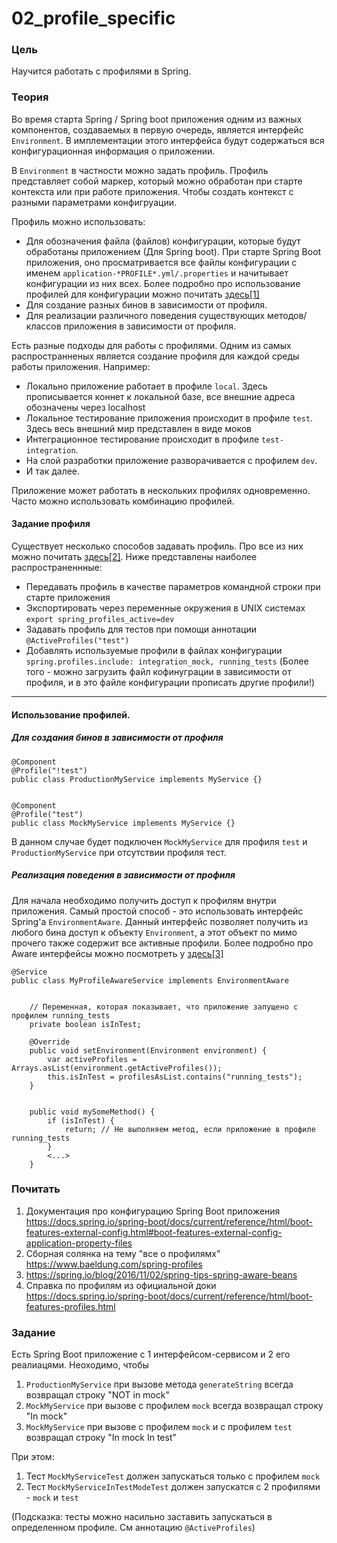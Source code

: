 # 02_profile_specific

### Цель

Научится работать с профилями в Spring.

### Теория

Во время старта Spring / Spring boot приложения одним из важных компонентов, создаваемых в первую очередь, является интерфейс
```Environment```. В имплементации этого интерфейса будут содержаться вся конфигурационная информация о приложении. 

В ```Environment``` в частности можно задать профиль. Профиль представляет собой маркер, который можно
обработан при старте контекста или при работе приложения. Чтобы создать контекст с разными параметрами конфигруации.

Профиль можно использовать:
- Для обозначения файла (файлов) конфигурации, которые будут обработаны приложением (Для Spring boot). При старте Spring Boot
приложения, оно просматривается все файлы конфигурации с именем ```application-*PROFILE*.yml/.properties``` и начитывает
конфигурации из них всех. Более подробно про использование профилей для конфигурации можно почитать 
[здесь[1]](https://docs.spring.io/spring-boot/docs/current/reference/html/boot-features-external-config.html#boot-features-external-config-application-property-files)
- Для создание разных бинов в зависимости от профиля.
- Для реализации различного поведения существующих методов/классов приложения в зависимости от профиля.

Есть разные подходы для работы с профилями. Одним из самых распространненых является создание профиля для каждой среды работы
приложения. Например:
- Локально приложение работает в профиле ```local```. Здесь прописывается коннет к локальной базе, все внешние адреса обозначены 
через localhost 
- Локальное тестирование приложения происходит в профиле ```test```. Здесь весь внешний мир представлен в виде моков
- Интеграционное тестирование происходит в профиле ```test-integration```. 
- На слой разработки приложение разворачивается с профилем ```dev```.
- И так далее.

Приложение может работать в нескольких профилях одновременно. Часто можно использовать комбинацию профилей.

#### Задание профиля

Существует несколько способов задавать профиль. Про все из них можно почитать [здесь[2]](https://www.baeldung.com/spring-profiles). 
Ниже представлены наиболее распространеннные:
- Передавать профиль в качестве параметров командной строки при старте приложения
- Экспортировать через переменные окружения в UNIX системах ```export spring_profiles_active=dev```
- Задавать профиль для тестов при помощи аннотации ```@ActiveProfiles("test")```
- Добавлять используемые профили в файлах конфигурации ```spring.profiles.include: integration_mock, running_tests``` 
(Более того - можно загрузить файл кофинуграции в зависимости от профиля, и в это файле конфигурации прописать другие профили!)

--- 

#### Использование профилей.

##### Для создания бинов в зависимости от профиля
```
@Component
@Profile("!test")
public class ProductionMyService implements MyService {}


@Component
@Profile("test")
public class MockMyService implements MyService {}

```

В данном случае будет подключен ```MockMyService``` для профиля ```test``` и ```ProductionMyService``` при отсутствии профиля тест.


##### Реализация поведения в зависимости от профиля

Для начала необходимо получить доступ к профилям внутри приложения. Самый простой способ - это использовать интерфейс 
Spring'а ```EnvironmentAware```. Данный интерфейс позволяет получить из любого бина доступ к объекту ```Environment```, а 
этот объект по мимо прочего также содержит все активные профили. Более подробно про Aware интерфейсы можно посмотреть у 
[здесь[3]](https://spring.io/blog/2016/11/02/spring-tips-spring-aware-beans)

```
@Service
public class MyProfileAwareService implements EnvironmentAware


    // Переменная, которая показывает, что приложение запущено с профилем running_tests
    private boolean isInTest;

    @Override
    public void setEnvironment(Environment environment) {
        var activeProfiles = Arrays.asList(environment.getActiveProfiles());
        this.isInTest = profilesAsList.contains("running_tests");
    }
    
    
    public void mySomeMethod() {
        if (isInTest) {
            return; // Не выполняем метод, если приложение в профиле running_tests
        }
        <...>
    }
```

### Почитать

1. Документация про конфигурацию Spring Boot приложения https://docs.spring.io/spring-boot/docs/current/reference/html/boot-features-external-config.html#boot-features-external-config-application-property-files
2. Сборная солянка на тему "все о профилямх" https://www.baeldung.com/spring-profiles
3. https://spring.io/blog/2016/11/02/spring-tips-spring-aware-beans
4. Справка по профилям из официальной доки https://docs.spring.io/spring-boot/docs/current/reference/html/boot-features-profiles.html

### Задание

Есть Spring Boot приложение с 1 интерфейсом-сервисом и 2 его реалиацями. Неоходимо, чтобы
1. ```ProductionMyService``` при вызове метода ```generateString``` всегда возвращал строку "NOT in mock"
2. ```MockMyService``` при вызове с профилем ```mock``` всегда возвращал строку "In mock"
3. ```MockMyService``` при вызове с профилем ```mock``` и с профилем ```test``` возвращал строку "In mock In test"

При этом:
1. Тест ```MockMyServiceTest``` должен запускаться только с профилем ```mock```
2. Тест ```MockMyServiceInTestModeTest``` должен запускатся с 2 профилями - ```mock``` и ```test``` 

(Подсказка: тесты можно насильно заставить запускаться в определенном профиле. См аннотацию ```@ActiveProfiles```)
